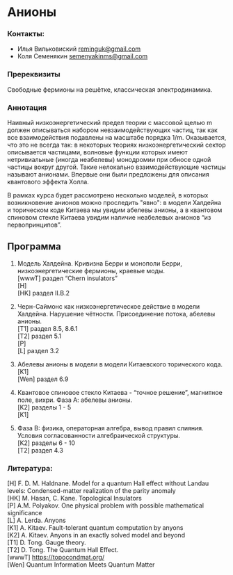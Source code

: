 # Анионы

### Контакты:
* Илья Вильковиский <reminguk@gmail.com>
* Коля Семенякин <semenyakinms@gmail.com>

### Пререквизиты
Свободные фермионы на решётке, классическая электродинамика.

### Аннотация
Наивный низкоэнергетический предел теории с массовой щелью m должен описываться набором невзаимодействующих частиц, так как все взаимодействия подавлены на масштабе порядка 1/m. Оказывается, что это не всегда так: в некоторых теориях низкоэнергетический сектор описывается частицами, волновые функции которых имеют нетривиальные (иногда неабелевы) монодромии при обносе одной частицы вокруг другой. Такие нелокально взаимодействующие частицы называют анионами. Впервые они были предложены для описания квантового эффекта Холла.

В рамках курса будет рассмотрено несколько моделей, в которых возникновение анионов можно проследить "явно": в модели Халдейна и торическом коде Китаева мы увидим абелевы анионы, а в квантовом спиновом стекле Китаева увидим наличие неабелевых анионов “из первопринципов”.

## Программа

1. Модель Халдейна. Кривизна Берри и монополи Берри, низкоэнергетические фермионы, краевые моды.  
[wwwT] раздел “Chern insulators”  
[H]  
[HK] раздел II.B.2  

2. Черн-Саймонс как низкоэнергетическое действие в модели Халдейна. Нарушение чётности. Присоединение потока, абелевы анионы.  
[T1] раздел 8.5, 8.6.1  
[T2] раздел 5.1  
[P]  
[L] раздел 3.2  

3. Абелевы анионы в модели в модели Китаевского торического кода.  
[K1]  
[Wen] раздел 6.9   

4. Квантовое спиновое стекло Китаева - “точное решение”, магнитное поле, вихри. Фаза А: абелевы анионы.  
[K2] разделы 1 - 5  
[K1]  

5. Фаза B: физика, операторная алгебра, вывод правил слияния. Условия согласованности алгебраической структуры.  
[K2] разделы 6 - 10  
[T2] раздел 4.3  

### Литература:
[H] F. D. M. Haldnane. Model for a quantum Hall effect without Landau levels: Condensed-matter realization of the parity anomaly  
[HK] M. Hasan, C. Kane. Topological Insulators  
[P] A.M. Polyakov. One physical problem with possible mathematical significance  
[L] A. Lerda. Anyons  
[K1] A. Kitaev. Fault-tolerant quantum computation by anyons  
[K2] A. Kitaev. Anyons in an exactly solved model and beyond  
[T1] D. Tong. Gauge theory.  
[T2] D. Tong. The Quantum Hall Effect.  
[wwwT] <https://topocondmat.org/>  
[Wen] Quantum Information Meets Quantum Matter  
